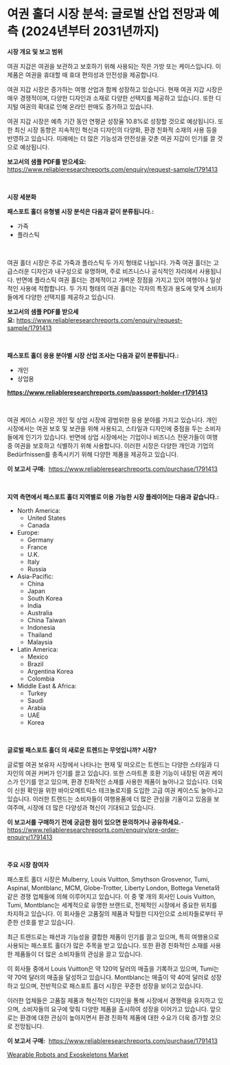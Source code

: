 <p><h1>여권 홀더 시장 분석: 글로벌 산업 전망과 예측 (2024년부터 2031년까지)</h1></p><p><strong>시장 개요 및 보고 범위</strong></p>
<p><p>여권 지갑은 여권을 보관하고 보호하기 위해 사용되는 작은 가방 또는 케이스입니다. 이 제품은 여권을 휴대할 때 휴대 편의성과 안전성을 제공합니다.</p><p>여권 지갑 시장은 증가하는 여행 산업과 함께 성장하고 있습니다. 현재 여권 지갑 시장은 매우 경쟁적이며, 다양한 디자인과 소재로 다양한 선택지를 제공하고 있습니다. 또한 디지털 여권의 확대로 인해 온라인 판매도 증가하고 있습니다.</p><p>여권 지갑 시장은 예측 기간 동안 연평균 성장율 10.8%로 성장할 것으로 예상됩니다. 또한 최신 시장 동향은 지속적인 혁신과 디자인의 다양화, 환경 친화적 소재의 사용 등을 반영하고 있습니다. 미래에는 더 많은 기능성과 안전성을 갖춘 여권 지갑이 인기를 끌 것으로 예상됩니다.</p></p>
<p><strong>보고서의 샘플 PDF를 받으세요:</strong> <a href="https://www.reliableresearchreports.com/enquiry/request-sample/1791413">https://www.reliableresearchreports.com/enquiry/request-sample/1791413</a></p>
<p>&nbsp;</p>
<p><strong>시장 세분화</strong></p>
<p><strong>패스포트 홀더 유형별 시장 분석은 다음과 같이 분류됩니다.:</strong></p>
<p><ul><li>가죽</li><li>플라스틱</li></ul></p>
<p>&nbsp;</p>
<p><p>여권 홀더 시장은 주로 가죽과 플라스틱 두 가지 형태로 나뉩니다. 가죽 여권 홀더는 고급스러운 디자인과 내구성으로 유명하며, 주로 비즈니스나 공식적인 자리에서 사용됩니다. 반면에 플라스틱 여권 홀더는 경제적이고 가벼운 장점을 가지고 있어 여행이나 일상적인 사용에 적합합니다. 두 가지 형태의 여권 홀더는 각자의 특징과 용도에 맞게 소비자들에게 다양한 선택지를 제공하고 있습니다.</p></p>
<p><strong>보고서의 샘플 PDF를 받으세요:</strong>&nbsp;<a href="https://www.reliableresearchreports.com/enquiry/request-sample/1791413">https://www.reliableresearchreports.com/enquiry/request-sample/1791413</a></p>
<p>&nbsp;</p>
<p><strong> 패스포트 홀더 응용 분야별 시장 산업 조사는 다음과 같이 분류됩니다.:</strong></p>
<p><ul><li>개인</li><li>상업용</li></ul></p>
<p><strong><a href="https://www.reliableresearchreports.com/passport-holder-r1791413">https://www.reliableresearchreports.com/passport-holder-r1791413</a></strong></p>
<p>&nbsp;</p>
<p><p>여권 케이스 시장은 개인 및 상업 시장에 광범위한 응용 분야를 가지고 있습니다. 개인 시장에서는 여권 보호 및 보관을 위해 사용되고, 스타일과 디자인에 중점을 두는 소비자들에게 인기가 있습니다. 반면에 상업 시장에서는 기업이나 비즈니스 전문가들이 여행 중 여권을 보호하고 식별하기 위해 사용합니다. 이러한 시장은 다양한 개인과 기업의 Bedürfnissen를 충족시키기 위해 다양한 제품을 제공하고 있습니다.</p></p>
<p><strong>이 보고서 구매:</strong>&nbsp; <a href="https://www.reliableresearchreports.com/purchase/1791413">https://www.reliableresearchreports.com/purchase/1791413</a></p>
<p>&nbsp;</p>
<p><strong>지역 측면에서 패스포트 홀더 지역별로 이용 가능한 시장 플레이어는 다음과 같습니다.:</strong></p>
<p><ul>
    <li>
        North America:
        <ul>
            <li>United States</li>
            <li>Canada</li>
        </ul>
    </li>
    <li>
        Europe:
        <ul>
            <li>Germany</li>
            <li>France</li>
            <li>U.K.</li>
            <li>Italy</li>
            <li>Russia</li>
        </ul>
    </li>
    <li>
        Asia-Pacific:
        <ul>
            <li>China</li>
            <li>Japan</li>
            <li>South Korea</li>
            <li>India</li>
            <li>Australia</li>
            <li>China Taiwan</li>
            <li>Indonesia</li>
            <li>Thailand</li>
            <li>Malaysia</li>
        </ul>
    </li>
    <li>
        Latin America:
        <ul>
            <li>Mexico</li>
            <li>Brazil</li>
            <li>Argentina Korea</li>
            <li>Colombia</li>
        </ul>
    </li>
    <li>
        Middle East & Africa:
        <ul>
            <li>Turkey</li>
            <li>Saudi</li>
            <li>Arabia</li>
            <li>UAE</li>
            <li>Korea</li>
        </ul>
    </li>
    </ul></p>
<p>&nbsp;</p>
<p><strong>글로벌 패스포트 홀더 의 새로운 트렌드는 무엇입니까? 시장?</strong></p>
<p><p>글로벌 여권 보유자 시장에서 나타나는 현재 및 떠오르는 트렌드는 다양한 스타일과 디자인의 여권 커버가 인기를 끌고 있습니다. 또한 스마트폰 호환 기능이 내장된 여권 케이스가 인기를 얻고 있으며, 환경 친화적인 소재를 사용한 제품이 늘어나고 있습니다. 더욱이 신원 확인을 위한 바이오메트릭스 테크놀로지를 도입한 고급 여권 케이스도 늘어나고 있습니다. 이러한 트렌드는 소비자들이 여행용품에 더 많은 관심을 기울이고 있음을 보여주며, 시장에 더 많은 다양성과 혁신이 기대되고 있습니다.</p></p>
<p><strong>이 보고서를 구매하기 전에 궁금한 점이 있으면 문의하거나 공유하세요.</strong>- <a href="https://www.reliableresearchreports.com/enquiry/pre-order-enquiry/1791413">https://www.reliableresearchreports.com/enquiry/pre-order-enquiry/1791413</a></p>
<p>&nbsp;</p>
<p><strong>주요 시장 참여자</strong></p>
<p><p>패스포트 홀더 시장은 Mulberry, Louis Vuitton, Smythson Grosvenor, Tumi, Aspinal, Montblanc, MCM, Globe-Trotter, Liberty London, Bottega Veneta와 같은 경쟁 업체들에 의해 이루어지고 있습니다. 이 중 몇 개의 회사인 Louis Vuitton, Tumi, Montblanc는 세계적으로 유명한 브랜드로, 전체적인 시장에서 중요한 위치를 차지하고 있습니다. 이 회사들은 고품질의 제품과 탁월한 디자인으로 소비자들로부터 꾸준한 선호를 받고 있습니다.</p><p>최근 트렌드로는 패션과 기능성을 결합한 제품이 인기를 끌고 있으며, 특히 여행용으로 사용되는 패스포트 홀더가 많은 주목을 받고 있습니다. 또한 환경 친화적인 소재를 사용한 제품들이 더 많은 소비자들의 관심을 끌고 있습니다.</p><p>이 회사들 중에서 Louis Vuitton은 약 120억 달러의 매출을 기록하고 있으며, Tumi는 약 70억 달러의 매출을 달성하고 있습니다. Montblanc는 매출이 약 40억 달러로 성장하고 있으며, 전반적으로 패스포트 홀더 시장은 꾸준한 성장을 보이고 있습니다.</p><p>이러한 업체들은 고품질 제품과 혁신적인 디자인을 통해 시장에서 경쟁력을 유지하고 있으며, 소비자들의 요구에 맞춰 다양한 제품을 출시하여 성장을 이어가고 있습니다. 앞으로는 환경에 대한 관심이 높아지면서 환경 친화적 제품에 대한 수요가 더욱 증가할 것으로 전망됩니다.</p></p>
<p><strong>이 보고서 구매:</strong>&nbsp;&nbsp;<a href="https://www.reliableresearchreports.com/purchase/1791413">https://www.reliableresearchreports.com/purchase/1791413</a></p>
<p><p><a href="https://github.com/GroverBarry/Market-Research-Report-List-4/blob/main/wearable-robots-and-exoskeletons-market.md">Wearable Robots and Exoskeletons Market</a></p></p>